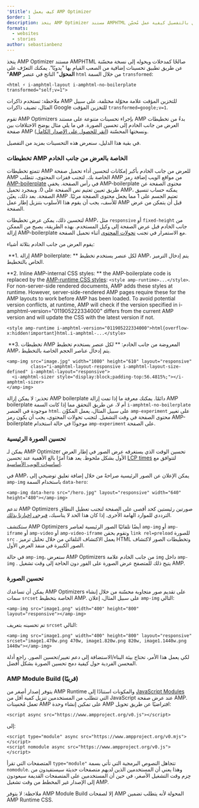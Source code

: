 ```yaml
---
'$title': كيف يعمل AMP Optimizer
$order: 1
description: يتخذ AMP Optimizer مستند AMPHTML صالحًا كمدخلات ويحوله إلى نسخة محسّنة عن طريق تطبيق تحسينات إضافية من الصعب القيام بها "يدويًا". يوضح هذا الدليل بالتفصيل كيفية عمل مُحسِّن AMP.
formats:
  - websites
  - stories
author: sebastianbenz
---
```


يتخذ AMP Optimizer مستند AMPHTML صالحًا كمدخلات ويحوله إلى نسخة محسّنة عن طريق تطبيق تحسينات إضافية من الصعب القيام بها "يدويًا". يمكنك التعرّف على "**AMP المحوَل**" الناتج في عنصر `html` من خلال السمة `transformed`:

```
<html ⚡ i-amphtml-layout i-amphtml-no-boilerplate transformed="self;v=1">
```

ملاحظة: تستخدم ذاكرات AMP للتخزين المؤقت علامة محوّلة مختلفة، على سبيل المثال، تضيف ذاكرات Google للتخزين المؤقت `transformed=google;v=1`.

تقوم AMP Optimizers بإجراء تحسينات متنوعة على مستند AMP بدءً من تخطيطات العرض من جانب الخادم إلى تحسين الصورة. في ما يلي مثال يوضح الاختلافات بين صفحة AMP ونسختها المحسّنة ([انقر للحصول على الإصدار الكامل](/static/img/docs/guides/optimized-amp-diff.png)).

<a href="/static/img/docs/guides/optimized-amp-diff.png"><amp-img lightbox layout="responsive" width="2560" height="773" src="/static/img/docs/guides/optimized-amp-diff.png"></amp-img></a>

في بقية هذا الدليل، سنعرض هذه التحسينات بمزيد من التفصيل.

### تخطيطات AMP الخاصة بالعرض من جانب الخادم

تتمتع تخطيطات AMP للعرض من جانب الخادم بأكبر إمكانات لتحسين أداء تحميل صفحة AMP الخاصة بك. لتجنب قفزات المحتوى، تتطلب AMP من مواقع الويب إضافة رمز [AMP-boilerplate](https://amp.dev/documentation/guides-and-tutorials/learn/spec/amp-boilerplate/?format=websites) في رأس الصفحة. يخفي AMP-boilerplate محتوى الصفحة عن طريق تعيين تعتيم نص الصفحة على 0. وبمجرد تحميل AMP، يمكنه حساب تنسيق الصفحة. بعد ذلك، يعيّن AMP تعتيم الجسم على 1 مما يجعل محتوى الصفحة مرئيًا. للأسف، يجب أن يقوم هذا الأسلوب بتنزيل إطار عمل AMP قبل أن يتمكن من عرض الصفحة.

لتحسين ذلك، يمكن عرض تخطيطات AMP، مثل `responsive` أو `fixed-height` من جانب الخادم قبل عرض الصفحة إلى وكيل المستخدم. بهذه الطريقة، يصبح من الممكن إزالة AMP-boilerplate مع الاستمرار في تجنب [تحولات المحتوى](https://web.dev/cls/) أثناء تحميل الصفحة.

يقوم العرض من جانب الخادم بثلاثة أشياء:

⁣ **1. إزالة AMP boilerplate: ** لكل عنصر يستخدم تخطيط AMP، يتم إدخال الترميز الخاص بالتخطيط.

⁣**2. Inline AMP-internal CSS styles: ** the AMP-boilerplate code is replaced by the <a href="https://cdn.ampproject.org/v0.cs">AMP-runtime CSS styles</a>: `<style amp-runtime>...</style>`. For non-server-side rendered documents, AMP adds these styles at runtime. However, server-side-rendered AMP pages require these for the AMP layouts to work before AMP has been loaded. To avoid potential version conflicts, at runtime, AMP will check if the version specified in i-amphtml-version="011905222334000" differs from the current AMP version and will update the CSS with the latest version if not.

```
<style amp-runtime i-amphtml-version="011905222334000">html{overflow-x:hidden!important}html.i-amphtml-...</style>
```

⁣ **3. تخطيطات AMP المعروضة من جانب الخادم: ** لكل عنصر يستخدم تخطيط AMP، يتم إدخال عناصر الحجم الخاصة بالتخطيط.

```
<amp-img src="image.jpg" width="1080" height="610" layout="responsive"
         class="i-amphtml-layout-responsive i-amphtml-layout-size-defined" i-amphtml-layout="responsive">
  <i-amphtml-sizer style="display:block;padding-top:56.4815%;"></i-amphtml-sizer>
</amp-img>
```

تحذير: لا يمكن إزالة AMP boilerplate دائمًا. يمكنك معرفة ما إذا تمت إزالة AMP boilerplate أم لا، عن طريق التحقق مما إذا كانت السمة `i-amphtml-no-boilerplate` موجودة في العنصر `html`. على سبيل المثال، يعمل المكوِّن `amp-experiment` على تغيير محتوى الصفحة في وقت التشغيل. لتجنب تحولات المحتوى، يجب أن يكون رمز AMP-boilerplate موجودًا في حالة استخدام `amp-experiment` على الصفحة.

### تحسين الصورة الرئيسية

يمكن لـ AMP Optimizer تحسين الوقت الذي يستغرقه عرض الصور في إطار العرض الأول بشكل ملحوظ. يعد هذا أمرًا بالغ الأهمية عند تحسين [LCP times](https://web.dev/lcp/) لتتوافق مع [أساسيات الويب الأساسية](https://web.dev/vitals).

في AMP، يمكن الإعلان عن الصور الرئيسية صراحةً من خلال إضافة تعليق توضيحي إلى `amp-img` باستخدام السمة `data-hero`:

```
<amp-img data-hero src="/hero.jpg" layout="responsive" width="640" height="480"></amp-img>
```

تدعم AMP Optimizers صورتين رئيستين كحد أقصى على الصفحة لتجنب تعطيل النطاق الترددي للموارد الهامة الأخرى. إذا كان هذا الحد لا يناسبك، [فيرجى إخبارنا بذلك](https://github.com/ampproject/amp-toolbox/issues).

ستكتشف AMP Optimizers أيضًا تلقائيًا الصور الرئيسية لعناصر `amp-img` أو `amp-iframe` أو `amp-video` أو `amp-video-iframe` وتقوم بحقن `link rel=preload` للصورة `src` . يعمل الاكتشاف التلقائي من خلال تحليل ترميز HTML وتخطيطات الصور لاكتشاف الصور الكبيرة في منفذ العرض الأول.

في حالة `amp-img`، ستعرض AMP Optimizers من جانب الخادم علامة `img` داخل `amp-img` . يتيح ذلك للمتصفح عرض الصورة على الفور دون الحاجة إلى وقت تشغيل AMP.

### تحسين الصورة

يمكن أن تساعدك AMP Optimizers على تقديم صور متجاوبة محسّنة من خلال إنشاء سمات `srcset` الخاصة بتخطيط AMP. على سبيل المثال، إعلان `amp-img` التالي:

```
<amp-img src="image1.png" width="400" height="800" layout="responsive"></amp-img>
```

تم تحسينه بتعريف `srcset` التالي:

```
<amp-img src="image1.png" width="400" height="800" layout="responsive" srcset="image1.470w.png 470w, image1.820w.png 820w, image1.1440w.png 1440w"></amp-img>
```

لكي يعمل هذا الأمر، تحتاج بيئة البناء/الاستضافة إلى دعم تغيير/تحسين الصور. راجع أدلة المحسن الفردية حول كيفية دمج تحسين الصورة بشكل أفضل.

### AMP Module Build (قريبًا)

يتوفر إصدار أصغر من AMP Runtime والمكونات استنادًا إلى [JavaScript Modules](https://v8.dev/features/modules#browser) التي تتطلب من المستخدمين تنزيل كمية أقل من JavaScript عند عرض صفحة AMP. تعمل مُحسِنات AMP على تمكين إنشاء وحدة AMP افتراضيًا عن طريق تحويل:

```
<script async src="https://www.ampproject.org/v0.js"></script>
```

إلى:

```
<script type="module" async src="https://www.ampproject.org/v0.mjs"></script>
<script nomodule async src="https://www.ampproject.org/v0.js"></script>
```

المتصفحات التي تقرأ `type="module"` تتجاهل النصوص البرمجية التي تأتي بسمة `nomodule`. وهذا يعني أن المستخدمين الذين لديهم متصفحات حديثة سيستفيدون من حِزم وقت التشغيل الأصغر، في حين أن المستخدمين على المتصفحات القديمة سيعودون إلى الإصدار غير المخطط من وقت تشغيل AMP.

ملاحظة: لا يتوفر AMP Module Build إلا لصفحات AMP المحولة لأنه يتطلب تضمين AMP Runtime CSS.

